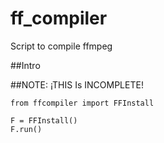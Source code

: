 # ff_compiler
Script to compile ffmpeg

##Intro

##NOTE: ¡THIS Is INCOMPLETE!

    from ffcompiler import FFInstall

    F = FFInstall()
    F.run()

